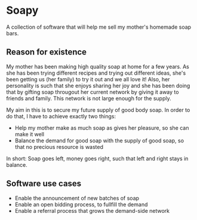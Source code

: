 Soapy
=====

A collection of software that will help me sell my mother's homemade soap bars.

Reason for existence
--------------------

My mother has been making high quality soap at home for a few years. As she has been trying different recipes and trying out different ideas, she's been getting us (her family) to try it out and we all love it! Also, her personality is such that she enjoys sharing her joy and she has been doing that by gifting soap througout her current network by giving it away to friends and family. This network is not large enough for the supply.

My aim in this is to secure my future supply of good body soap. In order to do that, I have to achieve exactly two things:

 - Help my mother make as much soap as gives her pleasure, so she can make it well
 - Balance the demand for good soap with the supply of good soap, so that no precious resource is wasted
 
In short: Soap goes left, money goes right, such that left and right stays in balance.

Software use cases
------------------

 - Enable the announcement of new batches of soap
 - Enable an open bidding process, to fullfill the demand
 - Enable a referral process that grows the demand-side network


